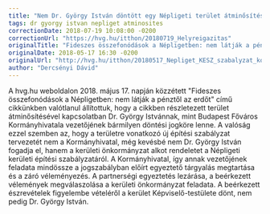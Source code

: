 ```yaml
---
title: "Nem Dr. György István döntött egy Népligeti terület átminősítéséről"
tags: dr gyorgy istvan nepliget atminosites
correctionDate: 2018-07-19 10:08:00 -0200
correctionUrl: "https://hvg.hu/itthon/20180719_Helyreigazitas"
originalTitle: "Fideszes összefonódások a Népligetben: nem látják a pénztől az erdőt"
originalDate: 2018-05-17 16:30 -0200
originalUrl: "http://hvg.hu/itthon/20180517_Nepliget_KESZ_szabalyzat_kobanya_park"
author: "Dercsényi Dávid"
---
```


A hvg.hu weboldalon 2018. május 17. napján közzétett "Fideszes összefonódások a Népligetben: nem látják a pénztől az erdőt" című cikkünkben valótlanul állítottuk, hogy a cikkben részletezett terület átminősítésével kapcsolatban Dr. György Istvánnak, mint Budapest Főváros Kormányhivatala vezetőjének bármilyen döntési jogköre lenne. A valóság ezzel szemben az, hogy a területre vonatkozó új építési szabályzat tervezetét nem a Kormányhivatal, még kevésbé nem Dr. György István fogadja el, hanem a kerületi önkormányzat alkot rendeletet a Népligeti kerületi építési szabályzatáról. A Kormányhivatal, így annak vezetőjének feladata mindössze a jogszabályban előírt egyeztető tárgyalás megtartása és a záró véleményezés. A partnerségi egyeztetés lezárása, a beérkezett vélemények megválaszolása a kerületi önkormányzat feladata. A beérkezett észrevételek figyelembe vételéről a kerület Képviselő-testülete dönt, nem pedig Dr. György István.
